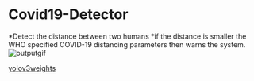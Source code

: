 # Covid19-Detector

*Detect the distance between two humans
*if the distance is smaller the WHO specified COVID-19 distancing parameters then warns the system.
![outputgif](https://user-images.githubusercontent.com/34689952/82805082-0809ba80-9ea1-11ea-8b1a-d2f8849bb524.gif)

[yolov3weights](https://pjreddie.com/media/files/yolov3.weights)
